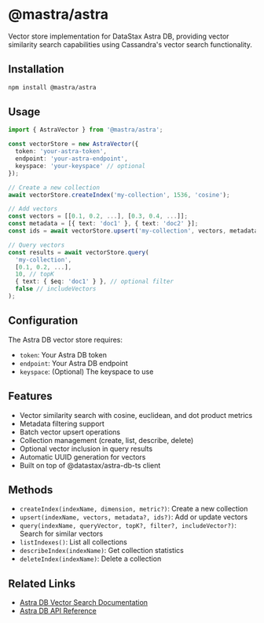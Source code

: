 # @mastra/astra

Vector store implementation for DataStax Astra DB, providing vector similarity search capabilities using Cassandra's vector search functionality.

## Installation

```bash
npm install @mastra/astra
```

## Usage

```typescript
import { AstraVector } from '@mastra/astra';

const vectorStore = new AstraVector({
  token: 'your-astra-token',
  endpoint: 'your-astra-endpoint',
  keyspace: 'your-keyspace' // optional
});

// Create a new collection
await vectorStore.createIndex('my-collection', 1536, 'cosine');

// Add vectors
const vectors = [[0.1, 0.2, ...], [0.3, 0.4, ...]];
const metadata = [{ text: 'doc1' }, { text: 'doc2' }];
const ids = await vectorStore.upsert('my-collection', vectors, metadata);

// Query vectors
const results = await vectorStore.query(
  'my-collection',
  [0.1, 0.2, ...],
  10, // topK
  { text: { $eq: 'doc1' } }, // optional filter
  false // includeVectors
);
```

## Configuration

The Astra DB vector store requires:

- `token`: Your Astra DB token
- `endpoint`: Your Astra DB endpoint
- `keyspace`: (Optional) The keyspace to use

## Features

- Vector similarity search with cosine, euclidean, and dot product metrics
- Metadata filtering support
- Batch vector upsert operations
- Collection management (create, list, describe, delete)
- Optional vector inclusion in query results
- Automatic UUID generation for vectors
- Built on top of @datastax/astra-db-ts client

## Methods

- `createIndex(indexName, dimension, metric?)`: Create a new collection
- `upsert(indexName, vectors, metadata?, ids?)`: Add or update vectors
- `query(indexName, queryVector, topK?, filter?, includeVector?)`: Search for similar vectors
- `listIndexes()`: List all collections
- `describeIndex(indexName)`: Get collection statistics
- `deleteIndex(indexName)`: Delete a collection

## Related Links

- [Astra DB Vector Search Documentation](https://docs.datastax.com/en/astra-db/docs/vector-search.html)
- [Astra DB API Reference](https://docs.datastax.com/en/astra-db-serverless/api-reference/documents.html)
